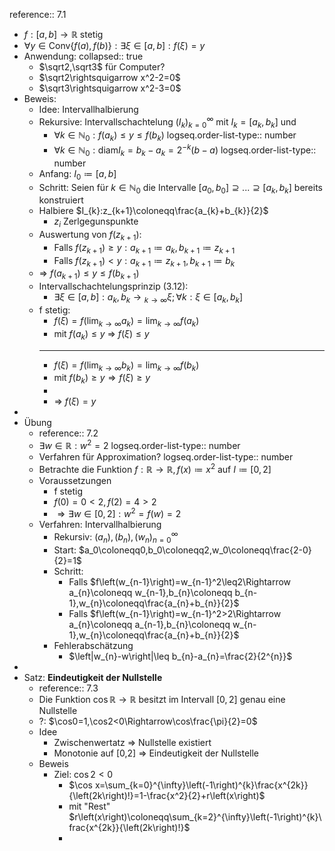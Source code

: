 reference:: 7.1

- $f:\left\lbrack a,b\right\rbrack\rightarrow\mathbb{R}$ stetig
- $\forall y\in\text{Conv}\left\lbrace f\left(a\right),f\left(b\right)\right\rbrace:\exists\xi\in\left\lbrack a,b\right\rbrack:f\left(\xi\right)=y$
- Anwendung:
  collapsed:: true
	- $\sqrt2,\sqrt3$ für Computer?
	- $\sqrt2\rightsquigarrow x^2-2=0$
	- $\sqrt3\rightsquigarrow x^2-3=0$
- Beweis:
	- Idee: Intervallhalbierung
	- Rekursive: Intervallschachtelung $\left(I_{k}\right)_{k=0}^{\infty}$ mit $I_{k}=\left\lbrack a_{k},b_{k}\right\rbrack$ und
		- $\forall k\in\mathbb{N}_0:f\left(a_{k}\right)\leq y\leq f\left(b_{k}\right)$
		  logseq.order-list-type:: number
		- $\forall k\in\mathbb{N}_0:\text{diam}I_{k}=b_{k}-a_{k}=2^{-k}\left(b-a\right)$
		  logseq.order-list-type:: number
	- Anfang: $I_0\coloneqq\left\lbrack a,b\right\rbrack$
	- Schritt: Seien für $k\in\mathbb{N}_0$ die Intervalle $\left\lbrack a_0,b_0\right\rbrack\supseteq...\supseteq\left\lbrack a_{k},b_{k}\right\rbrack$ bereits konstruiert
	- Halbiere $I_{k}:z_{k+1}\coloneqq\frac{a_{k}+b_{k}}{2}$
		- $z_{i}$ Zerlgegunspunkte
	- Auswertung von $f\left(z_{k+1}\right)$:
		- Falls $f\left(z_{k+1}\right)\geq y:a_{k+1}\coloneqq a_{k},b_{k+1}\coloneqq z_{k+1}$
		- Falls $f\left(z_{k+1}\right)<y:a_{k+1}\coloneqq z_{k+1},b_{k+1}\coloneqq b_{k}$
	- => $f\left(a_{k+1}\right)\leq y\leq f\left(b_{k+1}\right)$
	- Intervallschachtelungsprinzip (3.12):
		- $\exists\xi\in\left\lbrack a,b\right\rbrack:a_{k},b_{k}\longrightarrow{}_{k\rightarrow\infty}\xi;\forall k:\xi\in\left\lbrack a_{k},b_{k}\right\rbrack$
	- f stetig:
		- $f\left(\xi\right)=f\left(\lim_{k\rightarrow\infty}a_{k}\right)=\lim_{k\rightarrow\infty}f\left(a_{k}\right)$
		- mit $f\left(a_{k}\right)\leq y$ => $f\left(\xi\right)\leq y$
		- ---
		- $f\left(\xi\right)=f\left(\lim_{k\rightarrow\infty}b_{k}\right)=\lim_{k\rightarrow\infty}f\left(b_{k}\right)$
		- mit $f\left(b_{k}\right)\geq y\Rightarrow f\left(\xi\right)\geq y$
		-
		- => $f\left(\xi\right)=y$
-
- Übung
	- reference:: 7.2
	- $\exists w\in\mathbb{R}:w^2=2$
	  logseq.order-list-type:: number
	- Verfahren für Approximation?
	  logseq.order-list-type:: number
	- Betrachte die Funktion $f:\mathbb{R}\rightarrow\mathbb{R},f\left(x\right)\coloneqq x^2$ auf $I\coloneqq\left\lbrack0,2\right\rbrack$
	- Voraussetzungen
		- f stetig
		- $f\left(0\right)=0<2,f\left(2\right)=4>2$
		- $\Rightarrow\exists w\in\left\lbrack0,2\right\rbrack:w^2=f\left(w\right)=2$
	- Verfahren: Intervallhalbierung
		- Rekursiv: $\left(a_{n}\right),\left(b_{n}\right),\left(w_{n}\right)_{n=0}^{\infty}$
		- Start: $a_0\coloneqq0,b_0\coloneqq2,w_0\coloneqq\frac{2-0}{2}=1$
		- Schritt:
			- Falls $f\left(w_{n-1}\right)=w_{n-1}^2\leq2\Rightarrow a_{n}\coloneqq w_{n-1},b_{n}\coloneqq b_{n-1},w_{n}\coloneqq\frac{a_{n}+b_{n}}{2}$
			- Falls $f\left(w_{n-1}\right)=w_{n-1}^2>2\Rightarrow a_{n}\coloneqq a_{n-1},b_{n}\coloneqq w_{n-1},w_{n}\coloneqq\frac{a_{n}+b_{n}}{2}$
		- Fehlerabschätzung
			- $\left|w_{n}-w\right|\leq b_{n}-a_{n}=\frac{2}{2^{n}}$
-
- Satz: **Eindeutigkeit der Nullstelle**
	- reference:: 7.3
	- Die Funktion $\cos\mathbb{R}\rightarrow\mathbb{R}$ besitzt im Intervall $\left\lbrack0,2\right\rbrack$ genau eine Nullstelle
	- ?: $\cos0=1,\cos2<0\Rightarrow\cos\frac{\pi}{2}=0$
	- Idee
		- Zwischenwertatz => Nullstelle existiert
		- Monotonie auf [0,2] => Eindeutigkeit der Nullstelle
	- Beweis
		- Ziel: $\cos2<0$
			- $\cos x=\sum_{k=0}^{\infty}\left(-1\right)^{k}\frac{x^{2k}}{\left(2k\right)!}=1-\frac{x^2}{2}+r\left(x\right)$
			- mit "Rest" $r\left(x\right)\coloneqq\sum_{k=2}^{\infty}\left(-1\right)^{k}\frac{x^{2k}}{\left(2k\right)!}$
			-
